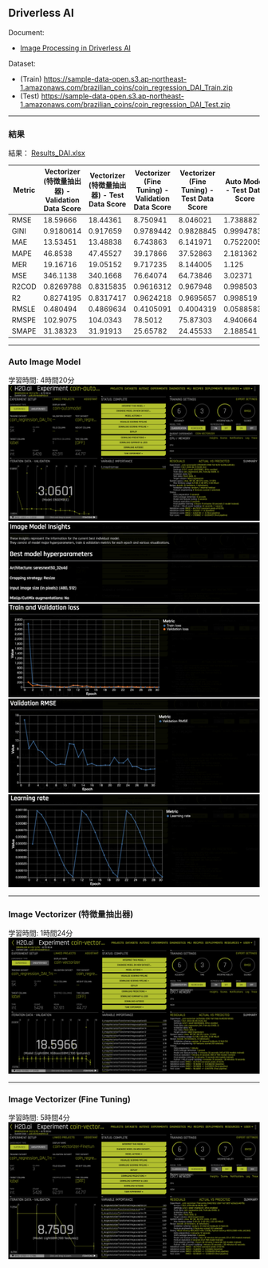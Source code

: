 ## Driverless AI

Document:
- [Image Processing in Driverless AI](https://docs.h2o.ai/driverless-ai/1-10-lts/docs/userguide/image-processing.html)
  
Dataset: 
 - (Train) https://sample-data-open.s3.ap-northeast-1.amazonaws.com/brazilian_coins/coin_regression_DAI_Train.zip
 - (Test) https://sample-data-open.s3.ap-northeast-1.amazonaws.com/brazilian_coins/coin_regression_DAI_Test.zip

***
### 結果
結果： [Results_DAI.xlsx](./Results_DAI.xlsx)

| Metric   | Vectorizer (特徴量抽出器) - Validation Data Score | Vectorizer (特徴量抽出器) - Test Data Score | Vectorizer (Fine Tuning) - Validation Data Score | Vectorizer (Fine Tuning) - Test Data Score | Auto Model - Test Data Score |
|----------|--------------------------------------------------|-------------------------------------------|------------------------------------------------|-----------------------------------------|-----------------------------|
| RMSE     | 18.59666                                         | 18.44361                                  | 8.750941                                       | 8.046021                                | 1.738882                     |
| GINI     | 0.9180614                                        | 0.917659                                  | 0.9789442                                      | 0.9828845                               | 0.9994783                    |
| MAE      | 13.53451                                         | 13.48838                                  | 6.743863                                       | 6.141971                                | 0.7522005                    |
| MAPE     | 46.8538                                          | 47.45527                                  | 39.17866                                       | 37.52863                                | 2.181362                     |
| MER      | 19.16716                                         | 19.05152                                  | 9.717235                                       | 8.144005                                | 1.125                        |
| MSE      | 346.1138                                         | 340.1668                                  | 76.64074                                       | 64.73846                                | 3.02371                      |
| R2COD    | 0.8269788                                        | 0.8315835                                  | 0.9616312                                      | 0.967948                                | 0.998503                     |
| R2       | 0.8274195                                        | 0.8317417                                  | 0.9624218                                      | 0.9695657                               | 0.998519                     |
| RMSLE    | 0.480494                                         | 0.4869634                                  | 0.4105091                                      | 0.4004319                               | 0.05885839                   |
| RMSPE    | 102.9075                                         | 104.0343                                  | 78.5012                                       | 75.87303                                | 4.940664                     |
| SMAPE    | 31.38323                                         | 31.91913                                  | 25.65782                                       | 24.45533                                | 2.188541                     |


***
### Auto Image Model
学習時間: 4時間20分
<img src="./display_images/automodel.png" alt="img1">
<img src="./display_images/insights1.png" alt="img2">
<img src="./display_images/insights2.png" alt="img3">
<img src="./display_images/insights3.png" alt="img4">
<img src="./display_images/insights4.png" alt="img5">

***
### Image Vectorizer (特徴量抽出器)
学習時間: 1時間24分
<img src="./display_images/vec.png" alt="img10">
  
***
### Image Vectorizer (Fine Tuning)
学習時間: 5時間4分
<img src="./display_images/vec_ft.png" alt="img10">

